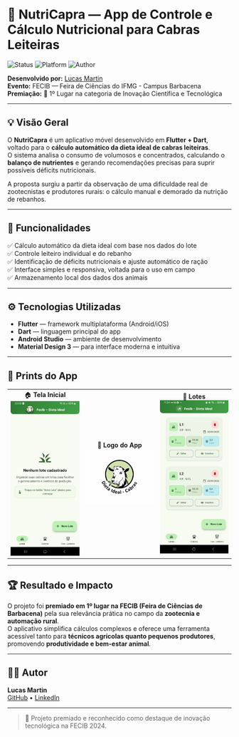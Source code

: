 # 🐐 NutriCapra — App de Controle e Cálculo Nutricional para Cabras Leiteiras  

![Status](https://img.shields.io/badge/status-premiado-success)
![Platform](https://img.shields.io/badge/platform-Flutter-blue)
![Author](https://img.shields.io/badge/author-Lucas%20Martin-green)

**Desenvolvido por:** [Lucas Martin](https://github.com/cuLasss)  
**Evento:** FECIB — Feira de Ciências do IFMG - Campus Barbacena  
**Premiação:** 🥇 1º Lugar na categoria de Inovação Científica e Tecnológica  

---

## 💡 Visão Geral

O **NutriCapra** é um aplicativo móvel desenvolvido em **Flutter + Dart**, voltado para o **cálculo automático da dieta ideal de cabras leiteiras**.  
O sistema analisa o consumo de volumosos e concentrados, calculando o **balanço de nutrientes** e gerando recomendações precisas para suprir possíveis déficits nutricionais.  

A proposta surgiu a partir da observação de uma dificuldade real de zootecnistas e produtores rurais: o cálculo manual e demorado da nutrição de rebanhos.  

---

## 🚀 Funcionalidades

✅ Cálculo automático da dieta ideal com base nos dados do lote  
✅ Controle leiteiro individual e do rebanho  
✅ Identificação de déficits nutricionais e ajuste automático de ração  
✅ Interface simples e responsiva, voltada para o uso em campo  
✅ Armazenamento local dos dados dos animais  

---

## ⚙️ Tecnologias Utilizadas

- **Flutter** — framework multiplataforma (Android/iOS)  
- **Dart** — linguagem principal do app  
- **Android Studio** — ambiente de desenvolvimento  
- **Material Design 3** — para interface moderna e intuitiva  

---

## 📸 Prints do App

<div align="center">

<table>
  <tr>
    <td align="center">
      🏠 <b>Tela Inicial</b><br>
      <img src="./img/home_page.jpg" width="220">
    </td>
    <td align="center">
      🧠 <b>Logo do App</b><br>
      <img src="./img/logo.jpg" width="220">
    </td>
    <td align="center">
      🐐 <b>Lotes</b><br>
      <img src="./img/lotes.jpg" width="220">
    </td>
  </tr>
</table>

</div>

---

## 🏆 Resultado e Impacto

O projeto foi **premiado em 1º lugar na FECIB (Feira de Ciências de Barbacena)** pela sua relevância prática no campo da **zootecnia e automação rural**.  
O aplicativo simplifica cálculos complexos e oferece uma ferramenta acessível tanto para **técnicos agrícolas quanto pequenos produtores**, promovendo **produtividade e bem-estar animal**.

---

## 👨‍💻 Autor

**Lucas Martin**  
[GitHub](https://github.com/cuLasss) • [LinkedIn](https://www.linkedin.com/in/lucas-m4rtin/)  

---

> 🥇 Projeto premiado e reconhecido como destaque de inovação tecnológica na FECIB 2024.
